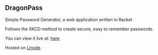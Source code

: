 ## DragonPass

Simple Password Generator, a web application written in Racket

Follows the XKCD method to create secure, easy to remember passwords. 

You can view it live at: [here](http://74.207.227.49/)

Hosted on [Linode](https://www.linode.com/).
